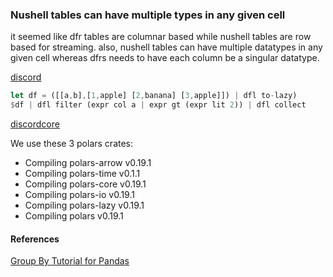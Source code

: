 
### Nushell tables can have multiple types in any given cell

it seemed like dfr tables are columnar based while nushell tables are row based for streaming. also, nushell tables can have multiple datatypes in any given cell whereas dfrs needs to have each column be a singular datatype.

[discord](https://discord.com/channels/601130461678272522/864228801851949077/966365153996210186)

```rust
let df = ([[a,b],[1,apple] [2,banana] [3,apple]]) | dfl to-lazy)
$df | dfl filter (expr col a | expr gt (expr lit 2)) | dfl collect
```

[discordcore](https://discord.com/channels/601130461678272522/683070703716925568/962740709272727552)

We use these 3 polars crates:

* Compiling polars-arrow v0.19.1
* Compiling polars-time v0.1.1
* Compiling polars-core v0.19.1
* Compiling polars-io v0.19.1
* Compiling polars-lazy v0.19.1
* Compiling polars v0.19.1

#### References

[Group By Tutorial for Pandas](https://realpython.com/pandas-groupby/)
